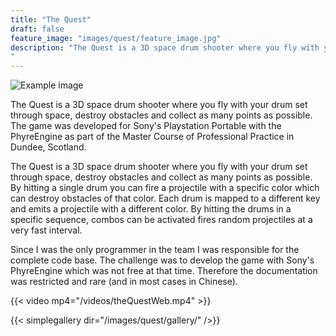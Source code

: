 ```yaml
---
title: "The Quest"
draft: false
feature_image: "images/quest/feature_image.jpg"
description: "The Quest is a 3D space drum shooter where you fly with your drum set through space, destroy obstacles and collect as many points as possible. The game was developed for Sony's Playstation Portable with the PhyreEngine as part of the Master Course of Professional Practice in Dundee, Scotland.
"
---
```

![Example image](/images/quest/GameInfo.png )

The Quest is a 3D space drum shooter where you fly with your drum set through space, destroy obstacles and collect as many points as possible. The game was developed for Sony's Playstation Portable with the PhyreEngine as part of the Master Course of Professional Practice in Dundee, Scotland.

The Quest is a 3D space drum shooter where you fly with your drum set through space, destroy obstacles and collect as many points as possible. By hitting a single drum you can fire a projectile with a specific color which can destroy obstacles of that color. Each drum is mapped to a different key and emits a projectile with a different color. By hitting the drums in a specific sequence, combos can be activated fires random projectiles at a very fast interval. 

Since I was the only programmer in the team I was responsible for the complete code base. The challenge was to develop the game with Sony's PhyreEngine which was not free at that time. Therefore the documentation was restricted and rare (and in most cases in Chinese). 

{{< video mp4="/videos/theQuestWeb.mp4" >}}

{{< simplegallery dir="/images/quest/gallery/" />}}